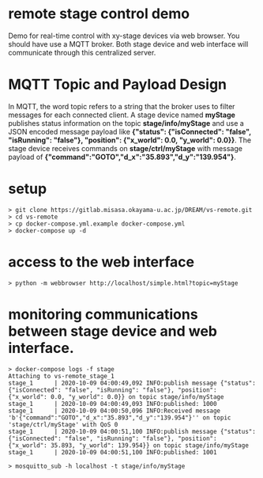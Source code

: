 # remote stage control demo

Demo for real-time control with xy-stage devices via web browser. 
You should have use a MQTT broker. Both stage device and web interface will communicate through this centralized server.

# MQTT Topic and Payload Design

In MQTT, the word topic refers to a string that the broker uses to filter messages for each connected client. 
A stage device named **myStage** publishes status information on the topic **stage/info/myStage** 
and use a JSON encoded message payload like **{"status": {"isConnected": "false", "isRunning": "false"}, "position": {"x_world": 0.0, "y_world": 0.0}}**.
The stage device receives commands on **stage/ctrl/myStage** with message payload of **{"command":"GOTO","d_x":"35.893","d_y":"139.954"}**.

# setup
    > git clone https://gitlab.misasa.okayama-u.ac.jp/DREAM/vs-remote.git
    > cd vs-remote
    > cp docker-compose.yml.example docker-compose.yml
    > docker-compose up -d


# access to the web interface

    > python -m webbrowser http://localhost/simple.html?topic=myStage


# monitoring communications between stage device and web interface. 

    > docker-compose logs -f stage
    Attaching to vs-remote_stage_1
    stage_1      | 2020-10-09 04:00:49,092 INFO:publish message {"status": {"isConnected": "false", "isRunning": "false"}, "position": {"x_world": 0.0, "y_world": 0.0}} on topic stage/info/myStage
    stage_1      | 2020-10-09 04:00:49,093 INFO:published: 1000
    stage_1      | 2020-10-09 04:00:50,096 INFO:Received message 'b'{"command":"GOTO","d_x":"35.893","d_y":"139.954"}'' on topic 'stage/ctrl/myStage' with QoS 0
    stage_1      | 2020-10-09 04:00:51,100 INFO:publish message {"status": {"isConnected": "false", "isRunning": "false"}, "position": {"x_world": 35.893, "y_world": 139.954}} on topic stage/info/myStage
    stage_1      | 2020-10-09 04:00:51,100 INFO:published: 1001

    > mosquitto_sub -h localhost -t stage/info/myStage